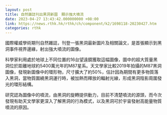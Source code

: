 ```yaml
---
layout: post
title: 自然雜誌刊出黑洞新圖　顯示強大噴流
date: 2023-04-27 13:43:42.000000000 +08:00
link: https://news.rthk.hk/rthk/ch/component/k2/1698118-20230427.htm
categories: rthk
---
```


國際權威學術期刊自然雜誌，刊登一張黑洞最新圖片及相關論文，是首張顯示到黑洞事件視界邊緣，射出強大噴流的圖像。

科學家利用處於地球上不同位置的16台望遠鏡獲取這幅圖像，圖中的超大質量黑洞位於距離地球約5400萬光年的M87星系。天文學家比較2019年拍攝的M87黑洞圖像，發現新圖像中的環形物，尺寸擴大了約50%，估計因為期間有更多物質落入黑洞，當物質圍繞黑洞運行時，被加熱而釋放的輻射光線，形成黑洞陰影周圍發光的環形結構。

研究認為圖像中的噴流，由黑洞的旋轉提供動力，目前不清楚噴流的源頭，而今次發現有助天文學家更深入了解黑洞的行為模式，以及黑洞可於宇宙發射高能量物質噴流的原因。
